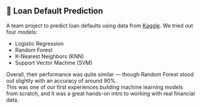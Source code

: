 ## 🏦 Loan Default Prediction

A team project to predict loan defaults using data from [Kaggle](https://www.kaggle.com/datasets/yasserh/loan-default-dataset). We tried out four models:  
- Logistic Regression  
- Random Forest  
- K-Nearest Neighbors (KNN)  
- Support Vector Machine (SVM)

Overall, their performance was quite similar — though Random Forest stood out slightly with an accuracy of around 90%.  
This was one of our first experiences building machine learning models from scratch, and it was a great hands-on intro to working with real financial data.
